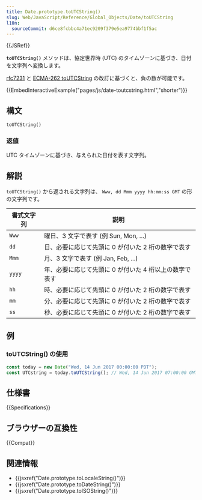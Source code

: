 ```yaml
---
title: Date.prototype.toUTCString()
slug: Web/JavaScript/Reference/Global_Objects/Date/toUTCString
l10n:
  sourceCommit: d6ce8fcbbc4a71ec9209f379e5ea9774bbf1f5ac
---
```


{{JSRef}}

**`toUTCString()`** メソッドは、協定世界時 (UTC) のタイムゾーンに基づき、日付を文字列へ変換します。

[rfc7231](https://datatracker.ietf.org/doc/html/rfc7231#section-7.1.1.1) と [ECMA-262 toUTCString](https://tc39.es/ecma262/#sec-date.prototype.toutcstring) の改訂に基づくと、負の数が可能です。

{{EmbedInteractiveExample("pages/js/date-toutcstring.html","shorter")}}

## 構文

```js-nolint
toUTCString()
```

### 返値

UTC タイムゾーンに基づき、与えられた日付を表す文字列。

## 解説

`toUTCString()` から返される文字列は、 `Www, dd Mmm yyyy hh:mm:ss GMT` の形の文字列です。

| 書式文字列 | 説明                                                   |
| ---------- | ------------------------------------------------------ |
| `Www`      | 曜日、3 文字で表す (例 Sun, Mon, ...)                  |
| `dd`       | 日、必要に応じて先頭に 0 が付いた 2 桁の数字で表す     |
| `Mmm`      | 月、3 文字で表す (例 Jan, Feb, ...)                    |
| `yyyy`     | 年、必要に応じて先頭に 0 が付いた 4 桁以上の数字で表す |
| `hh`       | 時、必要に応じて先頭に 0 が付いた 2 桁の数字で表す     |
| `mm`       | 分、必要に応じて先頭に 0 が付いた 2 桁の数字で表す     |
| `ss`       | 秒、必要に応じて先頭に 0 が付いた 2 桁の数字で表す     |

## 例

### toUTCString() の使用

```js
const today = new Date("Wed, 14 Jun 2017 00:00:00 PDT");
const UTCstring = today.toUTCString(); // Wed, 14 Jun 2017 07:00:00 GMT
```

## 仕様書

{{Specifications}}

## ブラウザーの互換性

{{Compat}}

## 関連情報

- {{jsxref("Date.prototype.toLocaleString()")}}
- {{jsxref("Date.prototype.toDateString()")}}
- {{jsxref("Date.prototype.toISOString()")}}
